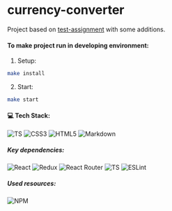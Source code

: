 # currency-converter
Project based on [test-assignment](https://github.com/appbooster/test-assignments/blob/master/tasks/frontend.md) with some additions.
#### To make project run in developing environment:
1) Setup:
```bash
make install
```
2) Start:
```bash
make start
```

#### 💻 Tech Stack:  
![TS](https://img.shields.io/badge/typescript-%233178C6.svg?style=flat-square&logo=typescript&logoColor=white) ![CSS3](https://img.shields.io/badge/css3-%231572B6.svg?style=flat-square&logo=css3&logoColor=white) ![HTML5](https://img.shields.io/badge/html5-%23E34F26.svg?style=flat-square&logo=html5&logoColor=white)  ![Markdown](https://img.shields.io/badge/markdown-%23000000.svg?style=flat-square&logo=markdown&logoColor=white)
##### Key dependencies:
![React](https://img.shields.io/badge/react-%2320232a.svg?style=flat-square&logo=react&logoColor=%2361DAFB) ![Redux](https://img.shields.io/badge/redux-%23593d88.svg?style=flat-square&logo=redux&logoColor=white) ![React Router](https://img.shields.io/badge/React_Router-CA4245?style=flat-square&logo=react-router&logoColor=white) ![TS](https://img.shields.io/badge/MaterialUI-%233178C6.svg?style=flat-square&logo=mui&logoColor=white) ![ESLint](https://img.shields.io/badge/ESLint-4B3263?style=flat-square&logo=eslint&logoColor=white) 
##### Used resources:
![NPM](https://img.shields.io/badge/NPM-%23000000.svg?style=flat-square&logo=npm&logoColor=white) 

